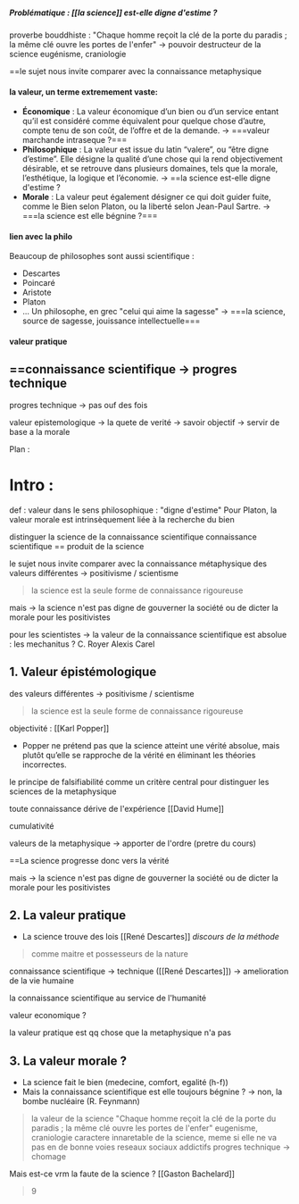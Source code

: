 
##### Problématique : [[la science]] est-elle digne d'estime ?

proverbe bouddhiste : 
"Chaque homme reçoit la clé de la porte du paradis ; la même clé ouvre les portes de l'enfer"
-> pouvoir destructeur de la science
eugénisme, craniologie

==le sujet nous invite comparer avec la connaissance metaphysique
#### la valeur, un terme extremement vaste:
- **Économique** : La valeur économique d’un bien ou d’un service entant qu’il est considéré comme équivalent pour quelque chose d’autre, compte tenu de son coût, de l’offre et de la demande. -> ===valeur marchande intraseque ?===
- **Philosophique** : La valeur est issue du latin “valere”, ou “être digne d’estime”. Elle désigne la qualité d’une chose qui la rend objectivement désirable, et se retrouve dans plusieurs domaines, tels que la morale, l’esthétique, la logique et l’économie. 
  -> ==la science est-elle digne d'estime ?
- **Morale** : La valeur peut également désigner ce qui doit guider fuite, comme le Bien selon Platon, ou la liberté selon Jean-Paul Sartre. -> ===la science est elle bégnine ?===
#### lien avec la philo
Beaucoup de philosophes sont aussi scientifique : 
- Descartes
- Poincaré
- Aristote
- Platon
- ...
Un philosophe, en grec "celui qui aime la sagesse" 
-> ===la science, source de sagesse, jouissance intellectuelle===

#### valeur pratique
## ==connaissance scientifique -> progres technique
progres technique -> pas ouf des fois

valeur epistemologique -> la quete de verité -> savoir objectif -> servir de base a la morale

Plan : 

# Intro :

def : 
valeur dans le sens philosophique : "digne d'estime"
Pour Platon, la valeur morale est intrinsèquement liée à la recherche du bien

distinguer la science de la connaissance scientifique
connaissance scientifique == produit de la science

le sujet nous invite comparer avec la connaissance métaphysique
des valeurs différentes -> positivisme / scientisme
> la science est la seule forme de connaissance rigoureuse

mais -> la science n'est pas digne de gouverner la société ou de dicter la morale pour les positivistes


pour les scientistes -> la valeur de la connaissance scientifique est absolue :
les mechanitus ?
C. Royer
Alexis Carel


## 1. Valeur épistémologique
des valeurs différentes -> positivisme / scientisme
> la science est la seule forme de connaissance rigoureuse

objectivité : [[Karl Popper]] 

- Popper ne prétend pas que la science atteint une vérité absolue, mais plutôt qu’elle se rapproche de la vérité en éliminant les théories incorrectes.

le principe de falsifiabilité comme un critère central pour distinguer les sciences de la metaphysique

toute connaissance dérive de l'expérience [[David Hume]]

cumulativité

valeurs de la metaphysique -> apporter de l'ordre (pretre du cours)

==La science progresse donc vers la vérité

mais -> la science n'est pas digne de gouverner la société ou de dicter la morale pour les positivistes

## 2. La valeur pratique 

- La science trouve des lois [[René Descartes]] *discours de la méthode*
>comme maitre et possesseurs de la nature

connaissance scientifique -> technique ([[René Descartes]]) -> amelioration de la vie humaine

la connaissance scientifique au service de l'humanité

valeur economique ?

la valeur pratique est qq chose que la metaphysique n'a pas
## 3. La valeur morale ?

- La science fait le bien (medecine, comfort, egalité (h-f))
- Mais la connaissance scientifique est elle toujours bégnine ? 
-> non, la bombe nucléaire (R. Feynmann)
>la valeur de la science
>"Chaque homme reçoit la clé de la porte du paradis ; la même clé ouvre les portes de l'enfer"
> eugenisme, craniologie 
>caractere innaretable de la science, meme si elle ne va pas en de bonne voies
>reseaux sociaux addictifs
>progres technique -> chomage

Mais est-ce vrm la faute de la science ? [[Gaston Bachelard]]
>9